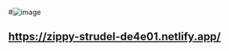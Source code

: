 #![image](https://github.com/codingfun5/internet-marketplace/assets/120322290/a8e9cd08-409d-457f-a7e7-5b39ec0ee3b0)

## https://zippy-strudel-de4e01.netlify.app/
